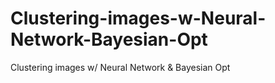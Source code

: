 # Clustering-images-w-Neural-Network-Bayesian-Opt
Clustering images w/ Neural Network &amp; Bayesian Opt
